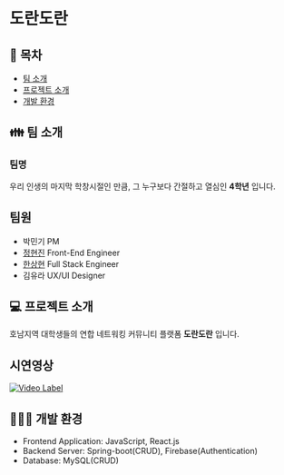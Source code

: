 # 도란도란

## &#128194; 목차
  + [팀 소개](#-팀-소개) <br>
  + [프로젝트 소개](#-프로젝트-소개) <br>
  + [개발 환경](#-개발-환경) <br>

## &#128106; 팀 소개
### 팀명
우리 인생의 마지막 학창시절인 만큼, 그 누구보다 간절하고 열심인 **4학년** 입니다.

## 팀원
* 박민기 PM <br>
* [정현진](https://github.com/luck2901) Front-End Engineer <br>
* [한상현](https://github.com/nOeulll) Full Stack Engineer <br>
* 김유라 UX/UI Designer <br>

## &#128187; 프로젝트 소개
호남지역 대학생들의 연합 네트워킹 커뮤니티 플랫폼 **도란도란** 입니다.

## 시연영상 
[![Video Label](http://img.youtube.com/vi/YmTTlmMXec/0.jpg)](https://www.youtube.com/watch?v=-YmTTlmMXec&t=1s)

## 👨🏻‍💻 개발 환경
* Frontend Application: JavaScript, React.js
* Backend Server: Spring-boot(CRUD), Firebase(Authentication)
* Database: MySQL(CRUD)

